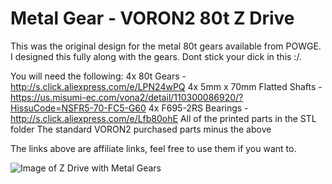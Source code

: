 # Metal Gear - VORON2 80t Z Drive
This was the original design for the metal 80t gears available from POWGE. I designed this fully along with the gears. Dont stick your dick in this :/.

You will need the following:
4x 80t Gears - http://s.click.aliexpress.com/e/LPN24wPQ
4x 5mm x 70mm Flatted Shafts - https://us.misumi-ec.com/vona2/detail/110300086920/?HissuCode=NSFR5-70-FC5-G60
4x F695-2RS Bearings - http://s.click.aliexpress.com/e/Lfb80ohE
All of the printed parts in the STL folder
The standard VORON2 purchased parts minus the above


The links above are affiliate links, feel free to use them if you want to.

![Image of Z Drive with Metal Gears](https://raw.githubusercontent.com/volcom8190/VORON_V2_Mods/master/All_Metal_Gear_Z_Drive/Images/Whole_Drive_Assembly.png?raw=true)